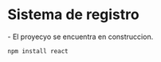  <h1> Sistema de registro </h1>
 - El proyecyo se encuentra en construccion.

```npm install react```




